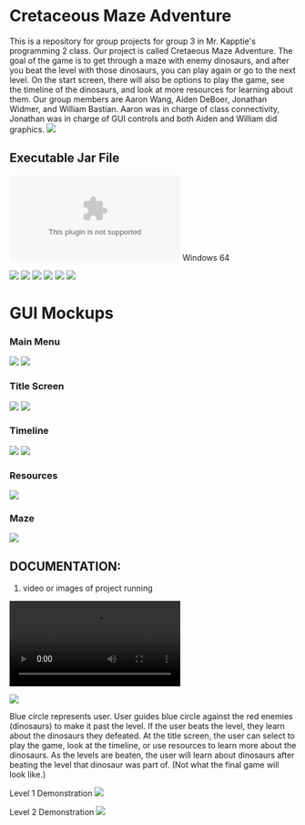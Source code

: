 # Cretaceous Maze Adventure
This is a repository for group projects for group 3 in Mr. Kapptie's programming 2 class. Our project is called Cretaeous Maze Adventure. The goal of the game is to get through a maze with enemy dinosaurs, and after you beat the level with those dinosaurs, you can play again or go to the next level. On the start screen, there will also be options to play the game, see the timeline of the dinosaurs, and look at more resources for learning about them. Our group members are Aaron Wang, Aiden DeBoer, Jonathan Widmer, and William Bastian. Aaron was in charge of class connectivity, Jonathan was in charge of GUI controls and both Aiden and William did graphics.
![](logo/repositorypic.PNG)

## Executable Jar File
![Executable Jar File](https://github.com/jonathanwidmer/programmingroupproject/raw/main/application.windows64/application.windows64.zip) Windows 64

![](logo/classdiagram.png)
![](logo/projectimage.JPG)
![](logo/projectimage2.JPG)
![](logo/projectimage3.JPG)
![](logo/triceratops1.png)
![](logo/brachiosaurus.png)

# GUI Mockups
### Main Menu
![](https://github.com/jonathanwidmer/programmingroupproject/blob/main/Exports/MainMenuMainMenu.png?raw=true)
![](https://github.com/jonathanwidmer/programmingroupproject/blob/main/src/data/StartScreen.png?raw=true)
### Title Screen
![](https://github.com/jonathanwidmer/programmingroupproject/blob/main/Exports/TitleScreenTitle%20Screen.png?raw=true)
![](https://github.com/jonathanwidmer/programmingroupproject/blob/main/src/data/TitleScreen.png?raw=true)
### Timeline
![](https://github.com/jonathanwidmer/programmingroupproject/blob/main/Exports/TimelineTimeline.png?raw=true)
![](https://github.com/jonathanwidmer/programmingroupproject/blob/main/src/data/Timeline.png?raw=true)
### Resources
![](https://github.com/jonathanwidmer/programmingroupproject/blob/main/src/data/Resources.png?raw=true)
### Maze
![](https://github.com/jonathanwidmer/programmingroupproject/blob/main/Exports/MazeMaze.png?raw=true)

## DOCUMENTATION:
1. video or images of project running

![Final Project Video](https://github.com/jonathanwidmer/programmingroupproject/raw/main/finalprojectvideo.mp4)

![](logo/levelone.JPG)

Blue circle represents user. User guides blue circle against the red enemies (dinosaurs) to make it past the level.
If the user beats the level, they learn about the dinosaurs they defeated. At the title screen, the user can select to play the game, look at the timeline, or use resources to learn more about the dinosaurs. As the levels are beaten, the user will learn about dinosaurs after beating the level that dinosaur was part of. (Not what the final game will look like.)

Level 1 Demonstration
![](https://github.com/jonathanwidmer/programmingroupproject/blob/main/logo/demo1.PNG?raw=true)

Level 2 Demonstration
![](https://github.com/jonathanwidmer/programmingroupproject/blob/main/logo/demo2.PNG?raw=true)
